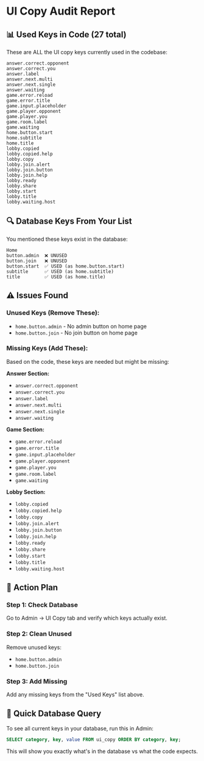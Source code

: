 # UI Copy Audit Report

## 📊 Used Keys in Code (27 total)

These are ALL the UI copy keys currently used in the codebase:

```
answer.correct.opponent
answer.correct.you  
answer.label
answer.next.multi
answer.next.single
answer.waiting
game.error.reload
game.error.title
game.input.placeholder
game.player.opponent
game.player.you
game.room.label
game.waiting
home.button.start
home.subtitle
home.title
lobby.copied
lobby.copied.help
lobby.copy
lobby.join.alert
lobby.join.button
lobby.join.help
lobby.ready
lobby.share
lobby.start
lobby.title
lobby.waiting.host
```

## 🔍 Database Keys From Your List

You mentioned these keys exist in the database:

```
Home
button.admin  ❌ UNUSED
button.join   ❌ UNUSED  
button.start  ✅ USED (as home.button.start)
subtitle      ✅ USED (as home.subtitle)
title         ✅ USED (as home.title)
```

## ⚠️ Issues Found

### Unused Keys (Remove These):
- `home.button.admin` - No admin button on home page
- `home.button.join` - No join button on home page

### Missing Keys (Add These):
Based on the code, these keys are needed but might be missing:

**Answer Section:**
- `answer.correct.opponent`
- `answer.correct.you`
- `answer.label`
- `answer.next.multi`
- `answer.next.single`
- `answer.waiting`

**Game Section:**
- `game.error.reload`
- `game.error.title`
- `game.input.placeholder`
- `game.player.opponent`
- `game.player.you`
- `game.room.label`
- `game.waiting`

**Lobby Section:**
- `lobby.copied`
- `lobby.copied.help`
- `lobby.copy`
- `lobby.join.alert`
- `lobby.join.button`
- `lobby.join.help`
- `lobby.ready`
- `lobby.share`
- `lobby.start`
- `lobby.title`
- `lobby.waiting.host`

## 🎯 Action Plan

### Step 1: Check Database
Go to Admin → UI Copy tab and verify which keys actually exist.

### Step 2: Clean Unused
Remove unused keys:
- `home.button.admin`
- `home.button.join`

### Step 3: Add Missing
Add any missing keys from the "Used Keys" list above.

## 🤖 Quick Database Query

To see all current keys in your database, run this in Admin:

```sql
SELECT category, key, value FROM ui_copy ORDER BY category, key;
```

This will show you exactly what's in the database vs what the code expects.
